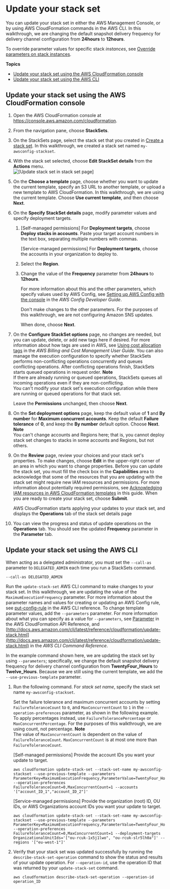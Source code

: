 # Update your stack set<a name="stacksets-update"></a>

You can update your stack set in either the AWS Management Console, or by using AWS CloudFormation commands in the AWS CLI\. In this walkthrough, we are changing the default snapshot delivery frequency for delivery channel configuration from **24hours** to **12hours**\.

To override parameter values for specific stack *instances*, see [Override parameters on stack instances](stackinstances-override.md)\.

**Topics**
+ [Update your stack set using the AWS CloudFormation console](#stacksets-update-console)
+ [Update your stack set using the AWS CLI](#stacksets-update-cli)

## Update your stack set using the AWS CloudFormation console<a name="stacksets-update-console"></a>

1. Open the AWS CloudFormation console at [https://console\.aws\.amazon\.com/cloudformation](https://console.aws.amazon.com/cloudformation/)\.

1. From the navigation pane, choose **StackSets**\.

1. On the StackSets page, select the stack set that you created in [Create a stack set](stacksets-getting-started-create.md)\. In this walkthrough, we created a stack set named `my-awsconfig-stackset`\.

1. With the stack set selected, choose **Edit StackSet details** from the **Actions** menu\.  
![\[Update stack set in stack set page\]](http://docs.aws.amazon.com/AWSCloudFormation/latest/UserGuide/images/console-stacksets-action-edit-stackset.png)

1. On the **Choose a template** page, choose whether you want to update the current template, specify an S3 URL to another template, or upload a new template to AWS CloudFormation\. In this walkthrough, we are using the current template\. Choose **Use current template**, and then choose **Next**\.

1. On the **Specify StackSet details** page, modify parameter values and specify deployment targets\.

   1. \[Self\-managed permissions\] For **Deployment targets**, choose **Deploy stacks in accounts**\. Paste your target account numbers in the text box, separating multiple numbers with commas\.

      \[Service\-managed permissions\] For **Deployment targets**, choose the accounts in your organization to deploy to\.

   1. Select the **Region**\.

   1. Change the value of the **Frequency** parameter from **24hours** to **12hours**\.

      For more information about this and the other parameters, which specify values used by AWS Config, see [Setting up AWS Config with the console](http://docs.aws.amazon.com/config/latest/developerguide/gs-console.html) in the *AWS Config Developer Guide*\.

      Don't make changes to the other parameters\. For the purposes of this walkthrough, we are not configuring Amazon SNS updates\.

      When done, choose **Next**\.

1. On the **Configure StackSet options** page, no changes are needed, but you can update, delete, or add new tags here if desired\. For more information about how tags are used in AWS, see [Using cost allocation tags](http://docs.aws.amazon.com/awsaccountbilling/latest/aboutv2/cost-alloc-tags.html) in the *AWS Billing and Cost Management User Guide*\. You can also manage the execution configuration to specify whether StackSets performs non\-conflicting operations concurrently and queues conflicting operations\. After conflicting operations finish, StackSets starts queued operations in request order\.
**Note**  
If there are already running or queued operations, StackSets queues all incoming operations even if they are non\-conflicting\.  
You can't modify your stack set's execution configuration while there are running or queued operations for that stack set\.

   Leave the **Permissions** unchanged, then choose **Next**\.

1. On the **Set deployment options** page, keep the default value of **1** and **By number** for **Maximum concurrent accounts**\. Keep the default **Failure tolerance** of **0**, and keep the **By number** default option\. Choose **Next**\.
**Note**  
You can't change accounts and Regions here; that is, you cannot deploy stack set changes to stacks in some accounts and Regions, but not others\.

1. On the **Review** page, review your choices and your stack set's properties\. To make changes, choose **Edit** in the upper\-right corner of an area in which you want to change properties\. Before you can update the stack set, you must fill the check box in the **Capabilities** area to acknowledge that some of the resources that you are updating with the stack set might require new IAM resources and permissions\. For more information about potentially required permissions, see [Acknowledging IAM resources in AWS CloudFormation templates](http://docs.aws.amazon.com/AWSCloudFormation/latest/UserGuide/using-iam-template.html#using-iam-capabilities) in this guide\. When you are ready to create your stack set, choose **Submit**\.

   AWS CloudFormation starts applying your updates to your stack set, and displays the **Operations** tab of the stack set details page 

1. You can view the progress and status of update operations on the **Operations** tab\. You should see the updated **Frequency** parameter in the **Parameter** tab\.

## Update your stack set using the AWS CLI<a name="stacksets-update-cli"></a>

When acting as a delegated administrator, you must set the `--call-as` parameter to `DELEGATED_ADMIN` each time you run a StackSets command\.

```
--call-as DELEGATED_ADMIN
```

Run the `update-stack-set` AWS CLI command to make changes to your stack set\. In this walkthrough, we are updating the value of the `MaximumExecutionFrequency` parameter\. For more information about the parameter names and values for creating or updating an AWS Config rule, see [put\-config\-rule](http://docs.aws.amazon.com/cli/latest/reference/configservice/put-config-rule.html) in the AWS CLI reference\. To change template parameter values, add the `--parameters` parameter\. For more information about what you can specify as a value for `--parameters`, see [Parameter](http://docs.aws.amazon.com/AWSCloudFormation/latest/APIReference/API_Parameter.html) in the AWS CloudFormation API Reference, and [http://docs.aws.amazon.com/cli/latest/reference/cloudformation/update-stack.html](http://docs.aws.amazon.com/cli/latest/reference/cloudformation/update-stack.html) in the *AWS CLI Command Reference*\.

In the example command shown here, we are updating the stack set by using `--parameters`; specifically, we change the default snapshot delivery frequency for delivery channel configuration from **TwentyFour\_Hours** to **Twelve\_Hours**\. Because we are still using the current template, we add the `--use-previous-template` parameter\.

1. Run the following command\. For *stack set name*, specify the stack set name `my-awsconfig-stackset`\.

   Set the failure tolerance and maximum concurrent accounts by setting `FailureToleranceCount` to `0`, and `MaxConcurrentCount` to `1` in the `--operation-preferences` parameter, as shown in the following example\. To apply percentages instead, use `FailureTolerancePercentage` or `MaxConcurrentPercentage`\. For the purposes of this walkthrough, we are using count, not percentage\.
**Note**  
The value of `MaxConcurrentCount` is dependent on the value of `FailureToleranceCount`\. `MaxConcurrentCount` is at most one more than `FailureToleranceCount`\.

   \[Self\-managed permissions\] Provide the account IDs you want your update to target\.

   ```
   aws cloudformation update-stack-set --stack-set-name my-awsconfig-stackset --use-previous-template --parameters ParameterKey=MaximumExecutionFrequency,ParameterValue=TwentyFour_Hours\\,Twelve_Hours --operation-preferences FailureToleranceCount=0,MaxConcurrentCount=1 --accounts '["account_ID_1","account_ID_2"]'
   ```

   \[Service\-managed permissions\] Provide the organization \(root\) ID, OU IDs, or AWS Organizations account IDs you want your update to target\.

   ```
   aws cloudformation update-stack-set --stack-set-name my-awsconfig-stackset --use-previous-template --parameters ParameterKey=MaximumExecutionFrequency,ParameterValue=TwentyFour_Hours\\,Twelve_Hours --operation-preferences FailureToleranceCount=0,MaxConcurrentCount=1 --deployment-targets OrganizationalUnitIds='["ou-rcuk-1x5j1lwo", "ou-rcuk-slr5lh0a"]' --regions '["eu-west-1"]'
   ```

1. Verify that your stack set was updated successfully by running the `describe-stack-set-operation` command to show the status and results of your update operation\. For `--operation-id`, use the operation ID that was returned by your `update-stack-set` command\.

   ```
   aws cloudformation describe-stack-set-operation --operation-id operation_ID
   ```